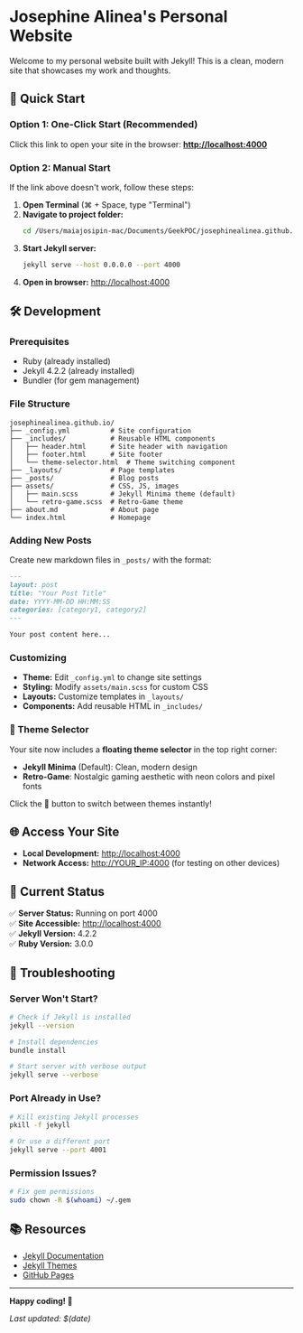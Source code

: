 # Josephine Alinea's Personal Website

Welcome to my personal website built with Jekyll! This is a clean, modern site that showcases my work and thoughts.

## 🚀 Quick Start

### Option 1: One-Click Start (Recommended)
Click this link to open your site in the browser:
**[http://localhost:4000](http://localhost:4000)**

### Option 2: Manual Start
If the link above doesn't work, follow these steps:

1. **Open Terminal** (⌘ + Space, type "Terminal")
2. **Navigate to project folder:**
   ```bash
   cd /Users/maiajosipin-mac/Documents/GeekPOC/josephinealinea.github.io
   ```
3. **Start Jekyll server:**
   ```bash
   jekyll serve --host 0.0.0.0 --port 4000
   ```
4. **Open in browser:** [http://localhost:4000](http://localhost:4000)

## 🛠️ Development

### Prerequisites
- Ruby (already installed)
- Jekyll 4.2.2 (already installed)
- Bundler (for gem management)

### File Structure
```
josephinealinea.github.io/
├── _config.yml          # Site configuration
├── _includes/           # Reusable HTML components
│   ├── header.html      # Site header with navigation
│   ├── footer.html      # Site footer
│   └── theme-selector.html  # Theme switching component
├── _layouts/            # Page templates
├── _posts/              # Blog posts
├── assets/              # CSS, JS, images
│   ├── main.scss        # Jekyll Minima theme (default)
│   └── retro-game.scss  # Retro-Game theme
├── about.md             # About page
└── index.html           # Homepage
```

### Adding New Posts
Create new markdown files in `_posts/` with the format:
```markdown
---
layout: post
title: "Your Post Title"
date: YYYY-MM-DD HH:MM:SS
categories: [category1, category2]
---

Your post content here...
```

### Customizing
- **Theme:** Edit `_config.yml` to change site settings
- **Styling:** Modify `assets/main.scss` for custom CSS
- **Layouts:** Customize templates in `_layouts/`
- **Components:** Add reusable HTML in `_includes/`

### 🎨 Theme Selector
Your site now includes a **floating theme selector** in the top right corner:
- **Jekyll Minima** (Default): Clean, modern design
- **Retro-Game**: Nostalgic gaming aesthetic with neon colors and pixel fonts

Click the 🎨 button to switch between themes instantly!

## 🌐 Access Your Site

- **Local Development:** [http://localhost:4000](http://localhost:4000)
- **Network Access:** [http://YOUR_IP:4000](http://YOUR_IP:4000) (for testing on other devices)

## 📝 Current Status

✅ **Server Status:** Running on port 4000  
✅ **Site Accessible:** [http://localhost:4000](http://localhost:4000)  
✅ **Jekyll Version:** 4.2.2  
✅ **Ruby Version:** 3.0.0  

## 🚨 Troubleshooting

### Server Won't Start?
```bash
# Check if Jekyll is installed
jekyll --version

# Install dependencies
bundle install

# Start server with verbose output
jekyll serve --verbose
```

### Port Already in Use?
```bash
# Kill existing Jekyll processes
pkill -f jekyll

# Or use a different port
jekyll serve --port 4001
```

### Permission Issues?
```bash
# Fix gem permissions
sudo chown -R $(whoami) ~/.gem
```

## 📚 Resources

- [Jekyll Documentation](https://jekyllrb.com/docs/)
- [Jekyll Themes](https://jekyllthemes.io/)
- [GitHub Pages](https://pages.github.com/)

---

**Happy coding! 🎉**

*Last updated: $(date)*
